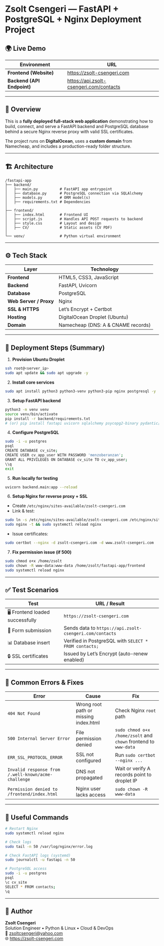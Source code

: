 # Zsolt Csengeri — FastAPI + PostgreSQL + Nginx Deployment Project

## 🌍 Live Demo
| Environment | URL |
|--------------|-----|
| **Frontend (Website)** | https://zsolt-csengeri.com |
| **Backend (API Endpoint)** | https://api.zsolt-csengeri.com/contacts |

---

## 🧩 Overview
This is a **fully deployed full-stack web application** demonstrating how to build, connect, and serve a FastAPI backend and PostgreSQL database behind a secure Nginx reverse proxy with valid SSL certificates.

The project runs on **DigitalOcean**, uses a **custom domain** from Namecheap, and includes a production-ready folder structure.

---

## 🏗️ Architecture
```
/fastapi-app
├── backend/
│   ├── main.py          # FastAPI app entrypoint
│   ├── database.py      # PostgreSQL connection via SQLAlchemy
│   ├── models.py        # ORM model(s)
│   ├── requirements.txt # Dependencies
│
├── frontend/
│   ├── index.html       # Frontend UI
│   ├── script.js        # Handles API POST requests to backend
│   ├── style.css        # Layout and design
│   ├── CV/              # Static assets (CV PDF)
│
└── venv/                # Python virtual environment
```
---

## ⚙️ Tech Stack
| Layer | Technology |
|--------|-------------|
| **Frontend** | HTML5, CSS3, JavaScript |
| **Backend** | FastAPI, Uvicorn |
| **Database** | PostgreSQL |
| **Web Server / Proxy** | Nginx |
| **SSL & HTTPS** | Let’s Encrypt + Certbot |
| **Hosting** | DigitalOcean Droplet (Ubuntu) |
| **Domain** | Namecheap (DNS: A & CNAME records) |

---

## 🚀 Deployment Steps (Summary)

1. **Provision Ubuntu Droplet**
```bash
ssh root@<server_ip>
sudo apt update && sudo apt upgrade -y
```

2. **Install core services**
```bash
sudo apt install python3 python3-venv python3-pip nginx postgresql -y
```

3. **Setup FastAPI backend**
```bash
python3 -m venv venv
source venv/bin/activate
pip install -r backend/requirements.txt
# (or) pip install fastapi uvicorn sqlalchemy psycopg2-binary pydantic[email]
```

4. **Configure PostgreSQL**
```bash
sudo -i -u postgres
psql
CREATE DATABASE cv_site;
CREATE USER cv_app_user WITH PASSWORD 'menzoberanzan';
GRANT ALL PRIVILEGES ON DATABASE cv_site TO cv_app_user;
\\q
exit
```

5. **Run locally for testing**
```bash
uvicorn backend.main:app --reload
```

6. **Setup Nginx for reverse proxy + SSL**
- Create `/etc/nginx/sites-available/zsolt-csengeri.com`
- Link & test:
```bash
sudo ln -s /etc/nginx/sites-available/zsolt-csengeri.com /etc/nginx/sites-enabled/
sudo nginx -t && sudo systemctl reload nginx
```
- Issue certificates:
```bash
sudo certbot --nginx -d zsolt-csengeri.com -d www.zsolt-csengeri.com
```

7. **Fix permission issue (if 500)**
```bash
sudo chmod o+x /home/zsolt
sudo chown -R www-data:www-data /home/zsolt/fastapi-app/frontend
sudo systemctl reload nginx
```

---

## ✅ Test Scenarios

| Test | URL / Result |
|------|---------------|
| 🖥️ Frontend loaded successfully | `https://zsolt-csengeri.com` |
| 📨 Form submission | Sends data to `https://api.zsolt-csengeri.com/contacts` |
| 📊 Database insert | Verified in PostgreSQL with `SELECT * FROM contacts;` |
| 🔒 SSL certificates | Issued by Let’s Encrypt (auto-renew enabled) |

---

## 🧾 Common Errors & Fixes

| Error | Cause | Fix |
|--------|--------|-----|
| `404 Not Found` | Wrong root path or missing index.html | Check Nginx `root` path |
| `500 Internal Server Error` | File permission denied | `sudo chmod o+x /home/zsolt` and `chown` frontend to `www-data` |
| `ERR_SSL_PROTOCOL_ERROR` | SSL not configured | Run `sudo certbot --nginx ...` |
| `Invalid response from /.well-known/acme-challenge` | DNS not propagated | Wait or verify A records point to droplet IP |
| `Permission denied to /frontend/index.html` | Nginx user lacks access | `sudo chown -R www-data` |

---

## 🧰 Useful Commands

```bash
# Restart Nginx
sudo systemctl reload nginx

# Check logs
sudo tail -n 50 /var/log/nginx/error.log

# Check FastAPI logs (systemd)
sudo journalctl -u fastapi -n 50

# PostgreSQL access
sudo -i -u postgres
psql
\c cv_site
SELECT * FROM contacts;
\q
```

---

## 📖 Author
**Zsolt Csengeri**  
Solution Engineer • Python & Linux • Cloud & DevOps  
📧 zsoltcsengeri@yahoo.com  
🌐 https://zsolt-csengeri.com
